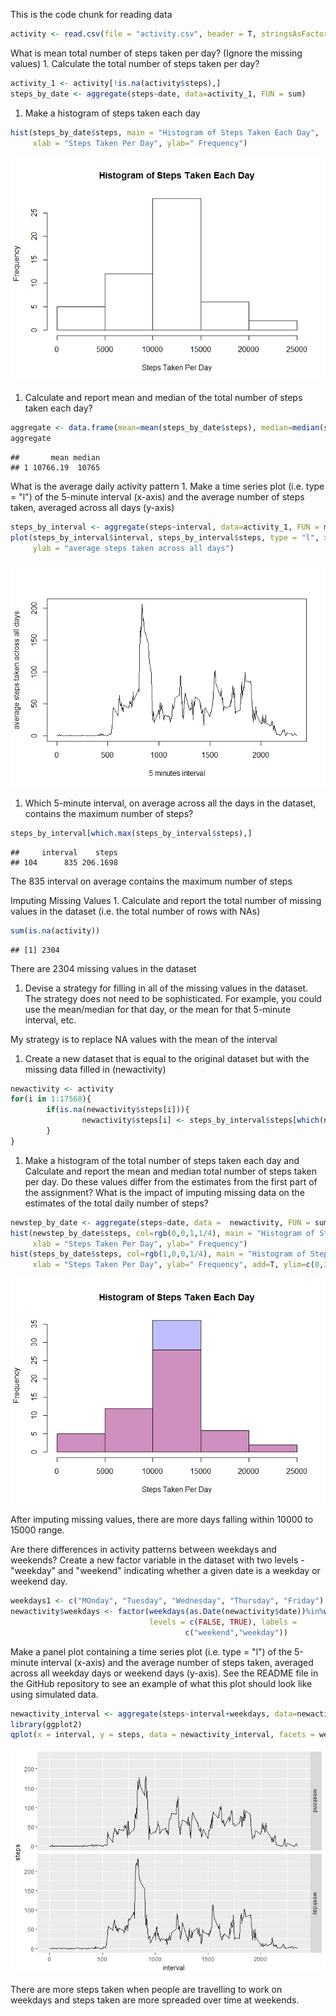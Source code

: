 This is the code chunk for reading data

``` r
activity <- read.csv(file = "activity.csv", header = T, stringsAsFactors = F)
```

What is mean total number of steps taken per day? (Ignore the missing values) 1. Calculate the total number of steps taken per day?

``` r
activity_1 <- activity[!is.na(activity$steps),]
steps_by_date <- aggregate(steps~date, data=activity_1, FUN = sum)
```

1.  Make a histogram of steps taken each day

``` r
hist(steps_by_date$steps, main = "Histogram of Steps Taken Each Day", 
     xlab = "Steps Taken Per Day", ylab=" Frequency")
```

![](Project1_files/figure-markdown_github/unnamed-chunk-3-1.png)

1.  Calculate and report mean and median of the total number of steps taken each day?

``` r
aggregate <- data.frame(mean=mean(steps_by_date$steps), median=median(steps_by_date$steps))
aggregate
```

    ##       mean median
    ## 1 10766.19  10765

What is the average daily activity pattern 1. Make a time series plot (i.e. type = "l") of the 5-minute interval (x-axis) and the average number of steps taken, averaged across all days (y-axis)

``` r
steps_by_interval <- aggregate(steps~interval, data=activity_1, FUN = mean)
plot(steps_by_interval$interval, steps_by_interval$steps, type = "l", xlab="5 minutes interval",
     ylab = "average steps taken across all days")
```

![](Project1_files/figure-markdown_github/unnamed-chunk-5-1.png)

1.  Which 5-minute interval, on average across all the days in the dataset, contains the maximum number of steps?

``` r
steps_by_interval[which.max(steps_by_interval$steps),]
```

    ##     interval    steps
    ## 104      835 206.1698

The 835 interval on average contains the maximum number of steps

Imputing Missing Values 1. Calculate and report the total number of missing values in the dataset (i.e. the total number of rows with NAs)

``` r
sum(is.na(activity))
```

    ## [1] 2304

There are 2304 missing values in the dataset

1.  Devise a strategy for filling in all of the missing values in the dataset. The strategy does not need to be sophisticated. For example, you could use the mean/median for that day, or the mean for that 5-minute interval, etc.

My strategy is to replace NA values with the mean of the interval

1.  Create a new dataset that is equal to the original dataset but with the missing data filled in (newactivity)

``` r
newactivity <- activity
for(i in 1:17568){
        if(is.na(newactivity$steps[i])){
                newactivity$steps[i] <- steps_by_interval$steps[which(newactivity$interval[i]==steps_by_interval$interval)]
        }
}
```

1.  Make a histogram of the total number of steps taken each day and Calculate and report the mean and median total number of steps taken per day. Do these values differ from the estimates from the first part of the assignment? What is the impact of imputing missing data on the estimates of the total daily number of steps?

``` r
newstep_by_date <- aggregate(steps~date, data =  newactivity, FUN = sum)
hist(newstep_by_date$steps, col=rgb(0,0,1,1/4), main = "Histogram of Steps Taken Each Day", 
     xlab = "Steps Taken Per Day", ylab=" Frequency")
hist(steps_by_date$steps, col=rgb(1,0,0,1/4), main = "Histogram of Steps Taken Each Day", 
     xlab = "Steps Taken Per Day", ylab=" Frequency", add=T, ylim=c(0,35))
```

![](Project1_files/figure-markdown_github/unnamed-chunk-9-1.png)

After imputing missing values, there are more days falling within 10000 to 15000 range.

Are there differences in activity patterns between weekdays and weekends? Create a new factor variable in the dataset with two levels - "weekday" and "weekend" indicating whether a given date is a weekday or weekend day.

``` r
weekdays1 <- c("MOnday", "Tuesday", "Wednesday", "Thursday", "Friday")
newactivity$weekdays <- factor(weekdays(as.Date(newactivity$date))%in%weekdays1, 
                               levels = c(FALSE, TRUE), labels =         
                                       c("weekend","weekday"))
```

Make a panel plot containing a time series plot (i.e. type = "l") of the 5-minute interval (x-axis) and the average number of steps taken, averaged across all weekday days or weekend days (y-axis). See the README file in the GitHub repository to see an example of what this plot should look like using simulated data.

``` r
newactivity_interval <- aggregate(steps~interval+weekdays, data=newactivity, FUN = mean)
library(ggplot2)
qplot(x = interval, y = steps, data = newactivity_interval, facets = weekdays~., geom=c("line"))
```

![](Project1_files/figure-markdown_github/unnamed-chunk-11-1.png)

There are more steps taken when people are travelling to work on weekdays and steps taken are more spreaded over time at weekends.
